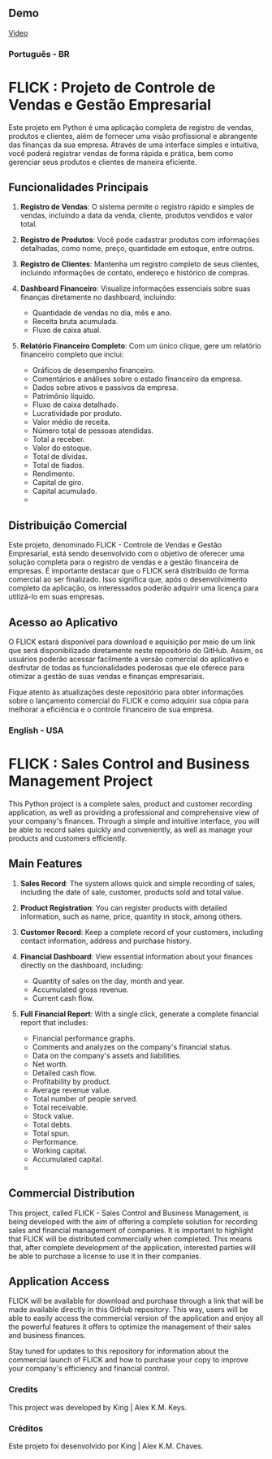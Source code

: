 ## Demo
[Video](https://drive.google.com/drive/folders/1y9HsFCKgUV0BKtz0WVRRC8kK8YSht5W8?usp=sharing)

### Português - BR
# FLICK : Projeto de Controle de Vendas e Gestão Empresarial ##

Este projeto em Python é uma aplicação completa de registro de vendas, produtos e clientes, além de fornecer uma visão profissional e abrangente das finanças da sua empresa. Através de uma interface simples e intuitiva, você poderá registrar vendas de forma rápida e prática, bem como gerenciar seus produtos e clientes de maneira eficiente.

## Funcionalidades Principais

1. **Registro de Vendas**: O sistema permite o registro rápido e simples de vendas, incluindo a data da venda, cliente, produtos vendidos e valor total.

2. **Registro de Produtos**: Você pode cadastrar produtos com informações detalhadas, como nome, preço, quantidade em estoque, entre outros.

3. **Registro de Clientes**: Mantenha um registro completo de seus clientes, incluindo informações de contato, endereço e histórico de compras.

4. **Dashboard Financeiro**: Visualize informações essenciais sobre suas finanças diretamente no dashboard, incluindo:
   - Quantidade de vendas no dia, mês e ano.
   - Receita bruta acumulada.
   - Fluxo de caixa atual.

5. **Relatório Financeiro Completo**: Com um único clique, gere um relatório financeiro completo que inclui:
   - Gráficos de desempenho financeiro.
   - Comentários e análises sobre o estado financeiro da empresa.
   - Dados sobre ativos e passivos da empresa.
   - Patrimônio líquido.
   - Fluxo de caixa detalhado.
   - Lucratividade por produto.
   - Valor médio de receita.
   - Número total de pessoas atendidas.
   - Total a receber.
   - Valor do estoque.
   - Total de dívidas.
   - Total de fiados.
   - Rendimento.
   - Capital de giro.
   - Capital acumulado.
   - 
## Distribuição Comercial

Este projeto, denominado FLICK - Controle de Vendas e Gestão Empresarial, está sendo desenvolvido com o objetivo de oferecer uma solução completa para o registro de vendas e a gestão financeira de empresas. É importante destacar que o FLICK será distribuído de forma comercial ao ser finalizado. Isso significa que, após o desenvolvimento completo da aplicação, os interessados poderão adquirir uma licença para utilizá-lo em suas empresas.

## Acesso ao Aplicativo

O FLICK estará disponível para download e aquisição por meio de um link que será disponibilizado diretamente neste repositório do GitHub. Assim, os usuários poderão acessar facilmente a versão comercial do aplicativo e desfrutar de todas as funcionalidades poderosas que ele oferece para otimizar a gestão de suas vendas e finanças empresariais.

Fique atento às atualizações deste repositório para obter informações sobre o lançamento comercial do FLICK e como adquirir sua cópia para melhorar a eficiência e o controle financeiro de sua empresa.

### English - USA
# FLICK : Sales Control and Business Management Project ##

This Python project is a complete sales, product and customer recording application, as well as providing a professional and comprehensive view of your company's finances. Through a simple and intuitive interface, you will be able to record sales quickly and conveniently, as well as manage your products and customers efficiently.

## Main Features

1. **Sales Record**: The system allows quick and simple recording of sales, including the date of sale, customer, products sold and total value.

2. **Product Registration**: You can register products with detailed information, such as name, price, quantity in stock, among others.

3. **Customer Record**: Keep a complete record of your customers, including contact information, address and purchase history.

4. **Financial Dashboard**: View essential information about your finances directly on the dashboard, including:
    - Quantity of sales on the day, month and year.
    - Accumulated gross revenue.
    - Current cash flow.

5. **Full Financial Report**: With a single click, generate a complete financial report that includes:
    - Financial performance graphs.
    - Comments and analyzes on the company's financial status.
    - Data on the company's assets and liabilities.
    - Net worth.
    - Detailed cash flow.
    - Profitability by product.
    - Average revenue value.
    - Total number of people served.
    - Total receivable.
    - Stock value.
    - Total debts.
    - Total spun.
    - Performance.
    - Working capital.
    - Accumulated capital.
    -
## Commercial Distribution

This project, called FLICK - Sales Control and Business Management, is being developed with the aim of offering a complete solution for recording sales and financial management of companies. It is important to highlight that FLICK will be distributed commercially when completed. This means that, after complete development of the application, interested parties will be able to purchase a license to use it in their companies.

## Application Access

FLICK will be available for download and purchase through a link that will be made available directly in this GitHub repository. This way, users will be able to easily access the commercial version of the application and enjoy all the powerful features it offers to optimize the management of their sales and business finances.

Stay tuned for updates to this repository for information about the commercial launch of FLICK and how to purchase your copy to improve your company's efficiency and financial control.

### Credits
This project was developed by King | Alex K.M. Keys.

### Créditos
Este projeto foi desenvolvido por King | Alex K.M. Chaves.

